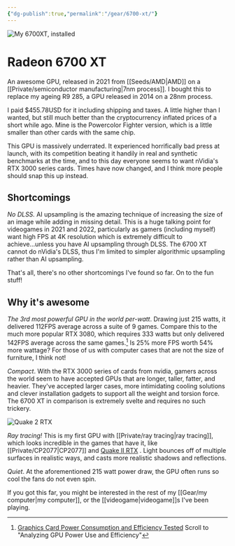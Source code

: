 ```yaml
---
{"dg-publish":true,"permalink":"/gear/6700-xt/"}
---
```


![My 6700XT, installed](/img/user/Embeds/6700xt.jpg)

# Radeon 6700 XT

<!-- Return available until Aug 22 -->

An awesome GPU, released in 2021 from [[Seeds/AMD\|AMD]] on a [[Private/semiconductor manufacturing\|7nm process]]. I bought this to replace my ageing R9 285, a GPU released in 2014 on a 28nm process.

I paid $455.78USD for it including shipping and taxes. A little higher than I wanted, but still much better than the cryptocurrency inflated prices of a short while ago. Mine is the Powercolor Fighter version, which is a little smaller than other cards with the same chip.

This GPU is massively underrated. It experienced horrifically bad press at launch, with its competition beating it handily in real and synthetic benchmarks at the time, and to this day everyone seems to want nVidia's RTX 3000 series cards. Times have now changed, and I think more people should snap this up instead.

## Shortcomings

*No DLSS.* AI upsampling is the amazing technique of increasing the size of an image while adding in missing detail. This is a huge talking point for videogames in 2021 and 2022, particularly as gamers (including myself) want high FPS at 4K resolution which is extremely difficult to achieve...unless you have AI upsampling through DLSS. The 6700 XT cannot do nVidia's DLSS, thus I'm limited to simpler algorithmic upsampling rather than AI upsampling.

That's all, there's no other shortcomings I've found so far. On to the fun stuff!

## Why it's awesome
*The 3rd most powerful GPU in the world per-watt*. Drawing just 215 watts, it delivered 112FPS average across a suite of 9 games. Compare this to the much more popular RTX 3080, which requires 333 watts but only delivered 142FPS average across the same games.[^1] Is 25% more FPS worth 54% more wattage? For those of us with computer cases that are not the size of furniture, I think not!

*Compact*. With the RTX 3000 series of cards from nvidia, gamers across the world seem to have accepted GPUs that are longer, taller, fatter, and heavier. They've accepted larger cases, more intimidating cooling solutions and clever installation gadgets to support all the weight and torsion force. The 6700 XT in comparison is extremely svelte and requires no such trickery.

![Quake 2 RTX](/img/user/Embeds/Quake2RTX.jpg)

*Ray tracing!* This is my first GPU with [[Private/ray tracing\|ray tracing]], which looks incredible in the games that have it, like [[Private/CP2077\|CP2077]] and [Quake II RTX](https://www.gog.com/game/quake_ii_rtx) . Light bounces off of multiple surfaces in realistic ways, and casts more realistic shadows and reflections.

*Quiet*. At the aforementioned 215 watt power draw, the GPU often runs so cool the fans do not even spin.

If you got this far, you might be interested in the rest of my [[Gear/my computer\|my computer]], or the [[videogame\|videogame]]s I've been playing.

[^1]: [Graphics Card Power Consumption and Efficiency Tested](https://www.tomshardware.com/features/graphics-card-power-consumption-tested) Scroll to "Analyzing GPU Power Use and Efficiency" 